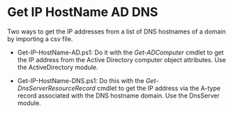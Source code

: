 # Get IP HostName AD DNS

Two ways to get the IP addresses from a list of DNS hostnames of a domain by importing a csv file.

- Get-IP-HostName-AD.ps1: Do it with the *Get-ADComputer* cmdlet to get the IP address from the Active Directory computer object attributes. Use the ActiveDirectory module.

- Get-IP-HostName-DNS.ps1: Do this with the *Get-DnsServerResourceRecord* cmdlet to get the IP address via the A-type record associated with the DNS hostname domain. Use the DnsServer module.